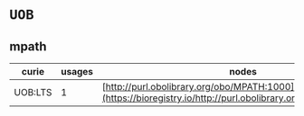 # `UOB`

## mpath

| curie   |   usages | nodes                                                                                                         |
|---------|----------|---------------------------------------------------------------------------------------------------------------|
| UOB:LTS |        1 | [http://purl.obolibrary.org/obo/MPATH:1000](https://bioregistry.io/http://purl.obolibrary.org/obo/MPATH:1000) |
